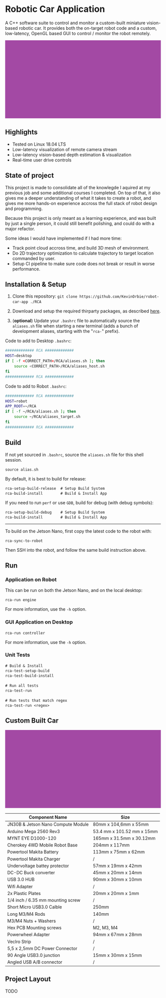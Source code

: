 # Robotic Car Application
A C++ software suite to control and monitor a custom-built miniature vision-based robotic car. It provides both the on-target robot code and a custom, low-latency, OpenGL based GUI to control / monitor the robot remotely.

![Remote Control GUI](./assets/images/1024x512.png "Remote Control GUI")

## Highlights
- Tested on Linux 18.04 LTS
- Low-latency visualization of remote camera stream
- Low-latency vision-based depth estimation & visualization
- Real-time user drive controls

## State of project
This project is made to consolidate all of the knowlegde I aquired at my previous job and some additional courses I completed. On top of that, it also gives me a deeper understanding of what it takes to create a robot, and gives me more hands-on experience accross the full stack of robot design and programming.

Because this project is only meant as a learning experience, and was built by just a single person, it could still benefit polishing, and could do with a major refactor.

Some ideas I would have implemented if I had more time:
- Track point cloud accross time, and build 3D mesh of environment.
- Do 2D trajectory optimization to calculate trajectory to target location commanded by user.
- Setup CI pipeline to make sure code does not break or result in worse performance.


## Installation & Setup
1. Clone this repository: `git clone https://github.com/KevinOrbie/robot-car-app ./RCA`

2. Download and setup the required thirparty packages, as described [here](./thirdparty/readme.md).

3. (__optional__) Update your `.bashrc` file to automatically source the `aliases.sh` file when starting a new terminal (adds a bunch of development aliases, starting with the "`rca-`" prefix). 

Code to add to Desktop `.bashrc`:
```bash
############# RCA #############
HOST=desktop
if [ -f <CORRECT_PATH>/RCA/aliases.sh ]; then
    source <CORRECT_PATH>/RCA/aliases_host.sh
fi
############# RCA #############
```

Code to add to Robot `.bashrc`:
```bash
############# RCA #############
HOST=robot
APP_ROOT=~/RCA
if [ -f ~/RCA/aliases.sh ]; then
    source ~/RCA/aliases_target.sh
fi
############# RCA #############
```

## Build
If not yet sourced in `.bashrc`, source the `aliases.sh` file for this shell session.
```shell
source alias.sh
```

By default, it is best to build for release:
```shell
rca-setup-build-release  # Setup Build System
rca-build-install        # Build & Install App
```

If you need to run `perf` or use `GDB`, build for debug (with debug symbols):
```shell
rca-setup-build-debug    # Setup Build System
rca-build-install        # Build & Install App
```

---
To build on the Jetson Nano, first copy the latest code to the robot with:
```shell
rca-sync-to-robot
```
Then SSH into the robot, and follow the same build instruction above.

## Run
### Application on Robot
This can be run on both the Jetson Nano, and on the local desktop:
```shell
rca-run engine 
```

For more information, use the `-h` option.

### GUI Application on Desktop
```shell
rca-run controller 
```

For more information, use the `-h` option.

### Unit Tests
```shell
# Build & Install
rca-test-setup-build
rca-test-build-install

# Run all tests
rca-test-run

# Run tests that match regex
rca-test-run <regex>
```


## Custom Built Car

![Robotic Car](./assets/images/1024x512.png "Custom Built Car")

| Component Name                    | Size                       |
| --------------------------------- | -------------------------- |
| JN30B & Jetson Nano Compute Module| 80mm x 104,6mm x 55mm      |
| Arduino Mega 2560 Rev3            | 53.4 mm x 101.52 mm x 15mm |
| MYNT EYE D1000-120                | 165mm x 31.5mm x 30.12mm   |
| Cherokey 4WD Mobile Robot Base    | 204mm x 117mm              |
| Powertool Makita Battery          | 113mm x 75mm x 62mm        |
| Powertool Makita Charger          | /                          |
| Undervoltage battey protector     | 57mm x 19mm x 42mm         |
| DC-DC Buck converter              | 45mm x 20mm x 14mm         |
| USB 3.0 HUB                       | 90mm x 30mm x 10mm         |
| Wifi Adapter                      | /                          |
| 2x Plastic Plates                 | 20mm x 20mm x 1mm          |
| 1/4 inch / 6.35 mm mounting screw | /                          |
| Short Micro USB3.0 Calble         | 250mm                      |
| Long M3/M4 Rods                   | 140mm                      |
| M3/M4 Nuts + Washers              | /                          |
| Hex PCB Mounting screws           | M2, M3, M4                 |
| Powerwheel Adapter                | 94mm x 67mm x 28mm         |
| Veclro Strip                      | /                          |
| 5,5 x 2,5mm DC Power Connector    | /                          |
| 90 Angle USB3.0 junction          | 15mm x 30mm x 15mm         |
| Angled USB A/B connector          | /                          |

## Project Layout
TODO
